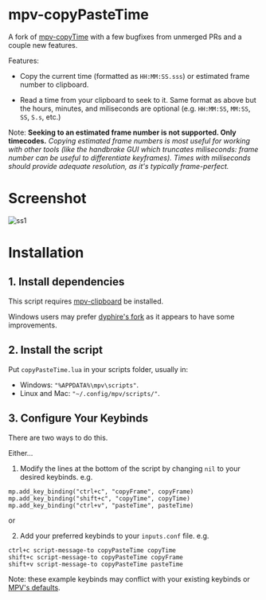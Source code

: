# mpv-copyPasteTime

A fork of [mpv-copyTime](https://github.com/Arieleg/mpv-copyTime) with a few bugfixes from unmerged PRs and a couple new features.

Features:

- Copy the current time (formatted as `HH:MM:SS.sss`) or estimated frame number to clipboard.

- Read a time from your clipboard to seek to it. Same format as above but the hours, minutes, and miliseconds are optional (e.g. `HH:MM:SS`, `MM:SS`, `SS`, `S.s`, etc.)

Note: **Seeking to an estimated frame number is not supported. Only timecodes.** *Copying estimated frame numbers is most useful for working with other tools (like the handbrake GUI which truncates miliseconds: frame number can be useful to differentiate keyframes). Times with miliseconds should provide adequate resolution, as it's typically frame-perfect.*

# Screenshot
![ss1](https://user-images.githubusercontent.com/40000640/111867156-02f68a00-8951-11eb-84a8-c78616c68aa3.PNG)

# Installation

## 1. Install dependencies

This script requires [mpv-clipboard](https://github.com/CogentRedTester/mpv-clipboard) be installed.

Windows users may prefer [dyphire's fork](https://github.com/dyphire/mpv-clipboard) as it appears to have some improvements.

## 2. Install the script

Put `copyPasteTime.lua` in your scripts folder, usually in:
*  Windows: `"%APPDATA%\mpv\scripts"`.
*  Linux and Mac: `"~/.config/mpv/scripts/"`.

## 3. Configure Your Keybinds

There are two ways to do this.

Either...

1. Modify the lines at the bottom of the script by changing `nil` to your desired keybinds. e.g.
```
mp.add_key_binding("ctrl+c", "copyFrame", copyFrame)
mp.add_key_binding("shift+c", "copyTime", copyTime)
mp.add_key_binding("ctrl+v", "pasteTime", pasteTime)
```

or

2. Add your preferred keybinds to your `inputs.conf` file. e.g.
```
ctrl+c script-message-to copyPasteTime copyTime
shift+c script-message-to copyPasteTime copyFrame
shift+v script-message-to copyPasteTime pasteTime
```

Note: these example keybinds may conflict with your existing keybinds or [MPV's defaults](https://github.com/mpv-player/mpv/blob/master/etc/input.conf).

